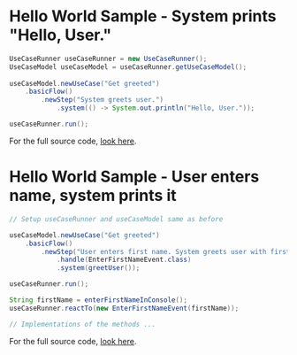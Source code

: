 # Hello World Sample - System prints "Hello, User."
``` java
UseCaseRunner useCaseRunner = new UseCaseRunner();
UseCaseModel useCaseModel = useCaseRunner.getUseCaseModel();
		
useCaseModel.newUseCase("Get greeted")
	.basicFlow()
		.newStep("System greets user.")
			.system(() -> System.out.println("Hello, User."));

useCaseRunner.run();
```
For the full source code, [look here](https://github.com/bertilmuth/requirementsascode/blob/master/requirementsascodesamples/helloworld/src/main/java/helloworld/HelloWorld01_SystemPrintsHelloUser.java).

# Hello World Sample - User enters name, system prints it
``` java
// Setup useCaseRunner and useCaseModel same as before 

useCaseModel.newUseCase("Get greeted")
	.basicFlow()
		.newStep("User enters first name. System greets user with first name.")
			.handle(EnterFirstNameEvent.class)
			.system(greetUser());

useCaseRunner.run();

String firstName = enterFirstNameInConsole();
useCaseRunner.reactTo(new EnterFirstNameEvent(firstName));

// Implementations of the methods ...
```
For the full source code, [look here](https://github.com/bertilmuth/requirementsascode/blob/master/requirementsascodesamples/helloworld/src/main/java/helloworld/HelloWorld02_UserEntersName.java).
